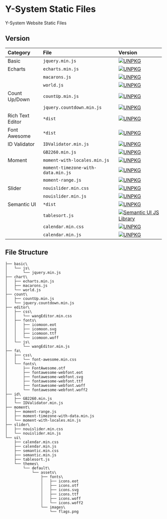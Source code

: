 # Y-System Static Files
Y-System Website Static Files

## Version

|Category|File|Version|
|:--|:--|:--|
|Basic|`jquery.min.js`|[![UNPKG](https://img.shields.io/badge/unpkg-v3.2.1-blue.svg)](https://unpkg.com/jquery/dist/jquery.min.js)|
|Echarts|`echarts.min.js`|[![UNPKG](https://img.shields.io/badge/unpkg-v3.7.1-blue.svg)](https://unpkg.com/echarts/dist/echarts.min.js)|
||`macarons.js`|[![UNPKG](https://img.shields.io/badge/unpkg-v3.7.1-blue.svg)](https://unpkg.com/echarts/theme/macarons.js)|
||`world.js`|[![UNPKG](https://img.shields.io/badge/unpkg-v3.7.1-blue.svg)](https://unpkg.com/echarts/map/js/world.js)|
|Count Up/Down|`countUp.min.js`|[![UNPKG](https://img.shields.io/badge/unpkg-v1.8.2-blue.svg)](https://unpkg.com/countup/dist/countUp.min.js)|
||`jquery.countdown.min.js`|[![UNPKG](https://img.shields.io/badge/unpkg-v2.2.0-blue.svg)](https://unpkg.com/jquery-countdown/dist/jquery.countdown.min.js)|
|Rich Text Editor|`*dist`|[![UNPKG](https://img.shields.io/badge/unpkg-v2.1.23-orange.svg)](https://unpkg.com/wangeditor@2.1.23/dist/)|
|Font Awesome|`*dist`|[![UNPKG](https://img.shields.io/badge/unpkg-v4.7.0-blue.svg)](https://unpkg.com/font-awesome/)|
|ID Validator|`IDValidator.min.js`|[![UNPKG](https://img.shields.io/badge/unpkg-v1.3.0-blue.svg)](https://unpkg.com/id-validator/IDValidator.min.js)|
||`GB2260.min.js`|[![UNPKG](https://img.shields.io/badge/unpkg-v1.3.0-blue.svg)](https://unpkg.com/id-validator/GB2260.min.js)|
|Moment|`moment-with-locales.min.js`|[![UNPKG](https://img.shields.io/badge/unpkg-v2.18.1-blue.svg)](https://unpkg.com/moment/min/moment-with-locales.min.js)|
||`moment-timezone-with-data.min.js`|[![UNPKG](https://img.shields.io/badge/unpkg-v0.5.13-blue.svg)](https://unpkg.com/moment-timezone/builds/moment-timezone-with-data.min.js)|
||`moment-range.js`|[![UNPKG](https://img.shields.io/badge/unpkg-v3.0.3-blue.svg)](https://unpkg.com/moment-range/dist/moment-range.js)|
|Slider|`nouislider.min.css`|[![UNPKG](https://img.shields.io/badge/unpkg-v10.1.0-blue.svg)](https://unpkg.com/nouislider/distribute/nouislider.min.css)|
||`nouislider.min.js`|[![UNPKG](https://img.shields.io/badge/unpkg-v10.1.0-blue.svg)](https://unpkg.com/nouislider/distribute/nouislider.min.js)|
|Semantic UI|`*dist`|[![UNPKG](https://img.shields.io/badge/unpkg-v2.2.13-blue.svg)](https://unpkg.com/semantic-ui/dist/)|
||`tablesort.js`|[![Semantic UI JS Library](https://img.shields.io/badge/semantic-v0.0.11-blue.svg)](https://semantic-ui.com/javascript/library/tablesort.js)|
||`calendar.min.css`|[![UNPKG](https://img.shields.io/badge/unpkg-v0.0.8-blue.svg)](https://unpkg.com/semantic-ui-calendar/dist/calendar.min.css)|
||`calendar.min.js`|[![UNPKG](https://img.shields.io/badge/unpkg-v0.0.8-blue.svg)](https://unpkg.com/semantic-ui-calendar/dist/calendar.min.js)|

## File Structure
```
├── basic\
│   └── js\
│       └── jquery.min.js
├── chart\
│   ├── echarts.min.js
│   ├── macarons.js
│   └── world.js
├── count\
│   ├── countUp.min.js
│   └── jquery.countdown.min.js
├── editor\
│   ├── css\
│   │   └── wangEditor.min.css
│   ├── fonts\
│   │   ├── icomoon.eot
│   │   ├── icomoon.svg
│   │   ├── icomoon.ttf
│   │   └── icomoon.woff
│   └── js\
│       └── wangEditor.min.js
├── fa\
│   ├── css\
│   │   └── font-awesome.min.css
│   └── fonts\
│       ├── FontAwesome.otf
│       ├── fontawesome-webfont.eot
│       ├── fontawesome-webfont.svg
│       ├── fontawesome-webfont.ttf
│       ├── fontawesome-webfont.woff
│       └── fontawesome-webfont.woff2
├── id\
│   ├── GB2260.min.js
│   └── IDValidator.min.js
├── moment\
│   ├── moment-range.js
│   ├── moment-timezone-with-data.min.js
│   └── moment-with-locales.min.js
├── slider\
│   ├── nouislider.min.css
│   └── nouislider.min.js
└── ui\
    ├── calendar.min.css
    ├── calendar.min.js
    ├── semantic.min.css
    ├── semantic.min.js
    ├── tablesort.js
    └── themes\
        └── default\
            └── assets\
                ├── fonts\
                │   ├── icons.eot
                │   ├── icons.otf
                │   ├── icons.svg
                │   ├── icons.ttf
                │   ├── icons.woff
                │   └── icons.woff2
                └── images\
                    └── flags.png
```

